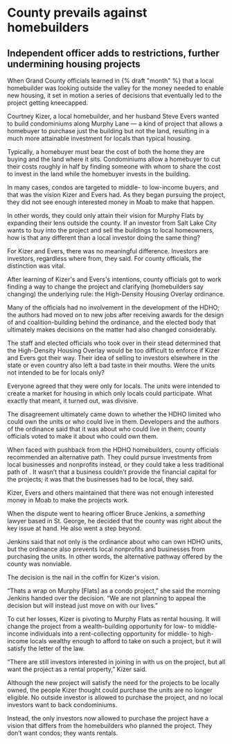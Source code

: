 # County prevails against homebuilders

## Independent officer adds to restrictions, further undermining housing projects

When Grand County officials learned in {% draft "month" %} that a local homebuilder was looking outside the valley for the money needed to enable new housing, it set in motion a series of decisions that eventually led to the project getting kneecapped.

Courtney Kizer, a local homebuilder, and her husband Steve Evers wanted to build condominiums along Murphy Lane — a kind of project that allows a homebuyer to purchase just the building but not the land, resulting in a much more attainable investment for locals than typical housing.

Typically, a homebuyer must bear the cost of both the home they are buying and the land where it sits. Condominiums allow a homebuyer to cut their costs roughly in half by finding someone with whom to share the cost to invest in the land while the homebuyer invests in the building.

In many cases, condos are targeted to middle- to low-income buyers, and that was the vision Kizer and Evers had. As they began pursuing the project, they did not see enough interested money in Moab to make that happen.

In other words, they could only attain their vision for Murphy Flats by expanding their lens outside the county. If an investor from Salt Lake City wants to buy into the project and sell the buildings to local homeowners, how is that any different than a local investor doing the same thing?

For Kizer and Evers, there was no meaningful difference. Investors are investors, regardless where from, they said. For county officials, the distinction was vital.

After learning of Kizer's and Evers's intentions, county officials got to work finding a way to change the project and clarifying (homebuilders say changing) the underlying rule: the High-Density Housing Overlay ordinance.

Many of the officials had no involvement in the development of the HDHO; the authors had moved on to new jobs after receiving awards for the design of and coalition-building behind the ordinance, and the elected body that ultimately makes decisions on the matter had also changed considerably.

The staff and elected officials who took over in their stead determined that the High-Density Housing Overlay would be too difficult to enforce if Kizer and Evers got their way. Their idea of selling to investors elsewhere in the state or even country also left a bad taste in their mouths. Were the units not intended to be for locals only?

Everyone agreed that they were only for locals. The units were intended to create a market for housing in which only locals could participate. What exactly that meant, it turned out, was divisive.

The disagreement ultimately came down to whether the HDHO limited who could own the units or who could live in them. Developers and the authors of the ordinance said that it was about who could live in them; county officials voted to make it about who could own them.

When faced with pushback from the HDHO homebuilders, county officials recommended an alternative path. They could pursue investments from local businesses and nonprofits instead, or they could take a less traditional path of . It wasn’t that a business couldn’t provide the financial capital for the projects; it was that the businesses had to be local, they said.

Kizer, Evers and others maintained that there was not enough interested money in Moab to make the projects work.

When the dispute went to hearing officer Bruce Jenkins, a *something* lawyer based in St. George, he decided that the county was right about the key issue at hand. He also went a step beyond.

Jenkins said that not only is the ordinance about who can own HDHO units, but the ordinance also prevents local nonprofits and businesses from purchasing the units. In other words, the alternative pathway offered by the county was nonviable.

The decision is the nail in the coffin for Kizer's vision.

“Thats a wrap on Murphy \[Flats\] as a condo project,” she said the morning Jenkins handed over the decision. “We are not planning to appeal the decision but will instead just move on with our lives.”

To cut her losses, Kizer is pivoting to Murphy Flats as rental housing. It will change the project from a wealth-building opportunity for low- to middle-income individuals into a rent-collecting opportunity for middle- to high-income locals wealthy enough to afford to take on such a project, but it will satisfy the letter of the law.

“There are still investors interested in joining in with us on the project, but all want the project as a rental property,” Kizer said.

Although the new project will satisfy the need for the projects to be locally owned, the people Kizer thought could purchase the units are no longer eligible. No outside investor is allowed to purchase the project, and no local investors want to back condominiums.

Instead, the only investors now allowed to purchase the project have a vision that differs from the homebuilders who planned the project. They don’t want condos; they wants rentals.
